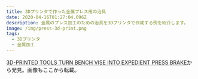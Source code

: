 ```yaml
---
title: 3Dプリンタで作った金属プレス用の治具
date: 2020-04-16T01:27:04.096Z
description: 金属のプレス加工のための治具を3Dプリンタで作成する例を紹介します。
image: /img/press-3d-print.png
tags:
  - 3Dプリンタ
  - 金属加工
---
```

[3D-PRINTED TOOLS TURN BENCH VISE INTO EXPEDIENT PRESS BRAKE](https://hackaday.com/2020/01/06/3d-printed-tools-turn-bench-vise-into-expedient-press-brake/)から発見。画像もここから転載。
